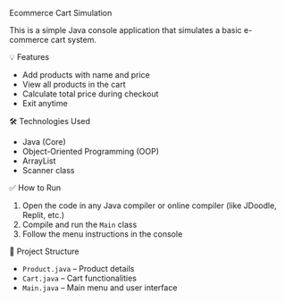  Ecommerce Cart Simulation

This is a simple Java console application that simulates a basic e-commerce cart system.

 💡 Features
- Add products with name and price
- View all products in the cart
- Calculate total price during checkout
- Exit anytime

🛠️ Technologies Used
- Java (Core)
- Object-Oriented Programming (OOP)
- ArrayList
- Scanner class

✅ How to Run
1. Open the code in any Java compiler or online compiler (like JDoodle, Replit, etc.)
2. Compile and run the `Main` class
3. Follow the menu instructions in the console

📁 Project Structure
- `Product.java` – Product details
- `Cart.java` – Cart functionalities
- `Main.java` – Main menu and user interface

